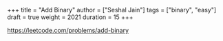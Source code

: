 +++
title = "Add Binary"
author = ["Seshal Jain"]
tags = ["binary", "easy"]
draft = true
weight = 2021
duration = 15
+++

<https://leetcode.com/problems/add-binary>
